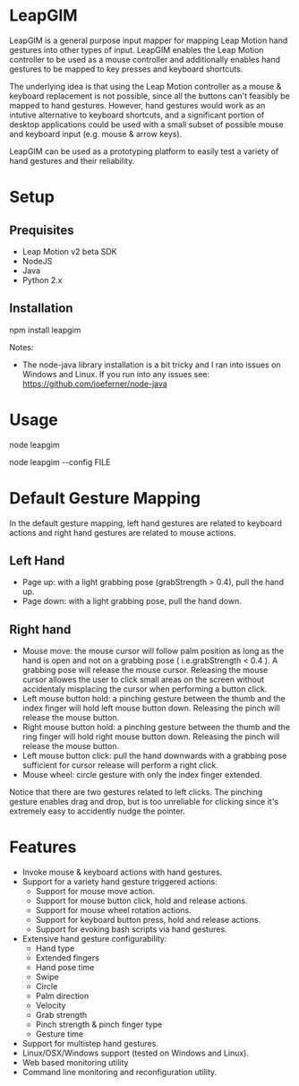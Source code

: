 # LeapGIM

LeapGIM is a general purpose input mapper for mapping Leap Motion hand gestures into other types of input. LeapGIM enables the Leap Motion controller to be used as a mouse controller and additionally enables hand gestures to be mapped to key presses and keyboard shortcuts.

The underlying idea is that using the Leap Motion controller as a mouse & keyboard replacement is not possible, since all the buttons can't feasibly be mapped to hand gestures. However, hand gestures would work as an intutive alternative to keyboard shortcuts, and a significant portion of desktop applications could be used with a small subset of possible mouse and keyboard input (e.g. mouse & arrow keys).

LeapGIM can be used as a prototyping platform to easily test a variety of hand gestures and their reliability.



Setup
=====

Prequisites
-----------

- Leap Motion v2 beta SDK
- NodeJS
- Java
- Python 2.x


Installation
------------

npm install leapgim


Notes:

- The node-java library installation is a bit tricky and I ran into issues on Windows and Linux. If you run into any issues see: https://github.com/joeferner/node-java


Usage
=====

node leapgim

node leapgim --config FILE



Default Gesture Mapping
=======================

In the default gesture mapping, left hand gestures are related to keyboard actions and right hand gestures are related to mouse actions.

Left Hand
---------

- Page up: with a light grabbing pose (grabStrength > 0.4), pull the hand up.
- Page down: with a light grabbing pose, pull the hand down.
 


Right hand
----------

- Mouse move: the mouse cursor will follow palm position as long as the hand is open and not on a grabbing pose ( i.e.grabStrength < 0.4 ). A grabbing pose will release the mouse cursor. Releasing the mouse cursor allowes the user to click small areas on the screen without accidentaly misplacing the cursor when performing a button click.
- Left mouse button hold: a pinching gesture between the thumb and the index finger will hold left mouse button down. Releasing the pinch will release the mouse button.
- Right mouse button hold: a pinching gesture between the thumb and the ring finger will hold right mouse button down. Releasing the pinch will release the mouse button.
- Left mouse button click: pull the hand downwards with a grabbing pose sufficient for cursor release will perform a right click.
- Mouse wheel: circle gesture with only the index finger extended.

Notice that there are two gestures related to left clicks. The pinching gesture enables drag and drop, but is too unreliable for clicking since it's extremely easy to accidently nudge the pointer.



Features
========

- Invoke mouse & keyboard actions with hand gestures.
- Support for a variety hand gesture triggered actions:
	* Support for mouse move action.
	* Support for mouse button click, hold and release actions.
	* Support for mouse wheel rotation actions. 
	* Support for keyboard button press, hold and release actions.
	* Support for evoking bash scripts via hand gestures.
- Extensive hand gesture configurability:
	* Hand type
	* Extended fingers
	* Hand pose time
	* Swipe
	* Circle
	* Palm direction
	* Velocity
	* Grab strength
	* Pinch strength & pinch finger type
	* Gesture time
- Support for multistep hand gestures.
- Linux/OSX/Windows support (tested on Windows and Linux).
- Web based monitoring utility
- Command line monitoring and reconfiguration utility.